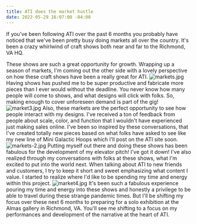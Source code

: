 ```yaml
---
title: ATI does the market hustle
date: 2022-05-29 16:07:00 -04:00
---
```


If you've been following ATI over the past 6 months you probably have noticed that we've been pretty busy doing markets all over the country. It's been a crazy whirlwind of craft shows both near and far to the Richmond, VA HQ.

These shows are such a great opportunity for growth. Wrapping up a season of markets, I'm coming out the other side with a lovely perspective on how these craft shows have been a really great for ATI.
![markets.jpg](/uploads/markets.jpg)
Having shows has pushed me to be super productive and fabricate more pieces than I ever would without the deadline. You never know how many people will come to shows, and what designs will click with folks. So, making enough to cover unforeseen demand is part of the gig!
![market3.jpg](/uploads/market3.jpg)
Also, these markets are the perfect opportunity to see how people interact with my designs. I've received a ton of feedback from people about scale, color, and function that I wouldn't have experienced just making sales online. I've been so inspired by these conversations, that I've created totally new pieces based on what folks have asked to see like my new line of Mini Galactic Hoops which I'll post on the ATI site soon.
![markets-2.jpg](/uploads/markets-2.jpg)
Putting myself out there and doing these shows has been fabulous for the development of my elevator pitch! I've got it down! I've also realized through my conversations with folks at these shows, what I'm excited to put into the world next. When talking about ATI to new friends and customers, I try to keep it short and sweet emphasizing what content I value. I started to realize where I'd like to be spending my time and energy within this project. 
![market4.jpg](/uploads/market4.jpg)
It's been such a fabulous experience pouring my time and energy into these shows and honestly a privilege to be able to travel during these strange pandemic times. But I'll be shifting my focus over these next 6 months to preparing for a solo exhibition at the Almas gallery in Richmond, VA. You'll see me shifting to a focus on my performances and development of the narrative at the heart of ATI. 